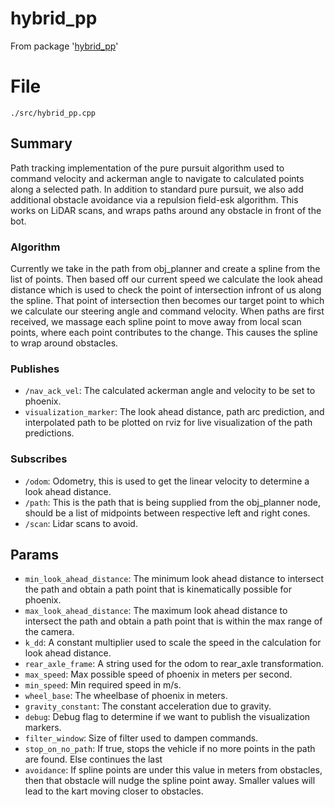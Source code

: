 # hybrid_pp

From package '[hybrid_pp](https://github.com/ISC-Project-Phoenix/hybrid_pp)'

# File

`./src/hybrid_pp.cpp`

## Summary

Path tracking implementation of the pure pursuit algorithm used to command velocity and ackerman angle to navigate to
calculated points along a selected path. In addition to standard pure pursuit, we also add additional obstacle avoidance
via a repulsion field-esk algorithm. This works on LiDAR scans, and wraps paths around any obstacle in front of the bot.

### Algorithm

Currently we take in the path from obj_planner and create a spline from the list of points. Then based off our current
speed we calculate the look ahead distance which is used to check the point of intersection infront of us along the
spline. That point of intersection then becomes our target point to which we calculate our steering angle and command
velocity. When paths are first received, we massage each spline point to move away from local scan points, where each
point contributes to the change. This causes the spline to wrap around obstacles.

### Publishes

- `/nav_ack_vel`:  The calculated ackerman angle and velocity to be set to phoenix.
- `visualization_marker`: The look ahead distance, path arc prediction, and interpolated path to be plotted on rviz for
  live visualization of the path predictions.

### Subscribes

- `/odom`: Odometry, this is used to get the linear velocity to determine a look ahead distance.
- `/path`: This is the path that is being supplied from the obj_planner node, should be a list of midpoints between
  respective left and right cones.
- `/scan`: Lidar scans to avoid.

## Params

- `min_look_ahead_distance`: The minimum look ahead distance to intersect the path and obtain a path point that is
  kinematically possible for phoenix.
- `max_look_ahead_distance`: The maximum look ahead distance to intersect the path and obtain a path point that is
  within the max range of the camera.
- `k_dd`: A constant multiplier used to scale the speed in the calculation for look ahead distance.
- `rear_axle_frame`: A string used for the odom to rear_axle transformation.
- `max_speed`:  Max possible speed of phoenix in meters per second.
- `min_speed`:  Min required speed in m/s.
- `wheel_base`: The wheelbase of phoenix in meters.
- `gravity_constant`: The constant acceleration due to gravity.
- `debug`: Debug flag to determine if we want to publish the visualization markers.
- `filter_window`: Size of filter used to dampen commands.
- `stop_on_no_path`: If true, stops the vehicle if no more points in the path are found. Else continues the last
- `avoidance`: If spline points are under this value in meters from obstacles, then that obstacle will nudge the spline
  point away. Smaller values will lead to the kart moving closer to obstacles.